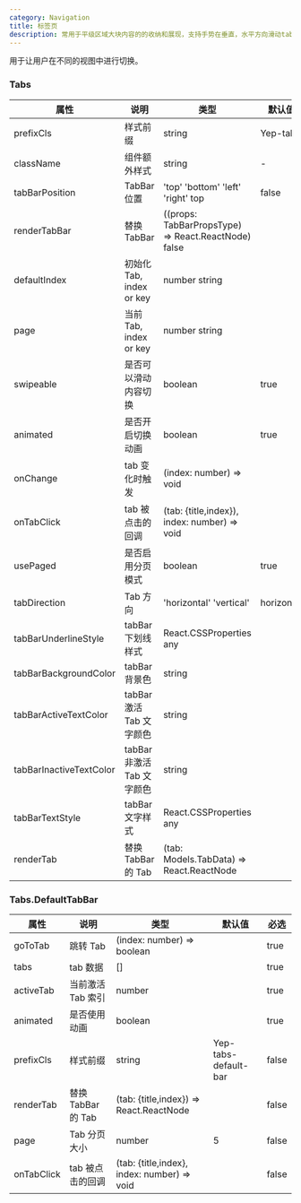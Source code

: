 ```yaml
---
category: Navigation
title: 标签页
description: 常用于平级区域大块内容的的收纳和展现，支持手势在垂直，水平方向滑动tab面板切换tab选项卡。
---
```


用于让用户在不同的视图中进行切换。

<DEMO>

### Tabs

| 属性                    | 说明                       | 类型                                                | 默认值     | 必选  |
| ----------------------- | -------------------------- | --------------------------------------------------- | ---------- | ----- |
| prefixCls               | 样式前缀                   | string                                              | Yep-tabs   | false |
| className               | 组件额外样式               | string                                              | -          | false |
| tabBarPosition          | TabBar 位置                | 'top' 'bottom' 'left' 'right' top                   | false      |
| renderTabBar            | 替换 TabBar                | ((props: TabBarPropsType) => React.ReactNode) false |            | false |
| defaultIndex            | 初始化 Tab, index or key   | number string                                       |            | false |
| page                    | 当前 Tab, index or key     | number string                                       |            | false |
| swipeable               | 是否可以滑动内容切换       | boolean                                             | true       | false |
| animated                | 是否开启切换动画           | boolean                                             | true       | false |
| onChange                | tab 变化时触发             | (index: number) => void                             |            | false |
| onTabClick              | tab 被点击的回调           | (tab: {title,index}), index: number) => void        |            | false |
| usePaged                | 是否启用分页模式           | boolean                                             | true       | false |
| tabDirection            | Tab 方向                   | 'horizontal' 'vertical'                             | horizontal | false |
| tabBarUnderlineStyle    | tabBar 下划线样式          | React.CSSProperties any                             |            | false |
| tabBarBackgroundColor   | tabBar 背景色              | string                                              |            | false |
| tabBarActiveTextColor   | tabBar 激活 Tab 文字颜色   | string                                              |            | false |
| tabBarInactiveTextColor | tabBar 非激活 Tab 文字颜色 | string                                              |            | false |
| tabBarTextStyle         | tabBar 文字样式            | React.CSSProperties any                             |            | false |
| renderTab               | 替换 TabBar 的 Tab         | (tab: Models.TabData) => React.ReactNode            |            | false |

### Tabs.DefaultTabBar

| 属性       | 说明               | 类型                                        | 默认值               | 必选  |
| ---------- | ------------------ | ------------------------------------------- | -------------------- | ----- |
| goToTab    | 跳转 Tab           | (index: number) => boolean                  |                      | true  |
| tabs       | tab 数据           | []                                          |                      | true  |
| activeTab  | 当前激活 Tab 索引  | number                                      |                      | true  |
| animated   | 是否使用动画       | boolean                                     |                      | true  |
| prefixCls  | 样式前缀           | string                                      | Yep-tabs-default-bar | false |
| renderTab  | 替换 TabBar 的 Tab | (tab: {title,index}) => React.ReactNode     |                      | false |
| page       | Tab 分页大小       | number                                      | 5                    | false |
| onTabClick | tab 被点击的回调   | (tab: {title,index}, index: number) => void |                      | false |
